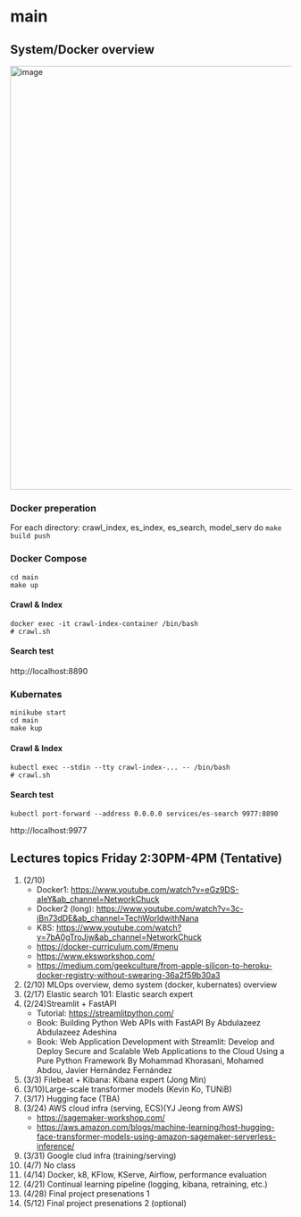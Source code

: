 # main

## System/Docker overview
<img width="758" alt="image" src="https://user-images.githubusercontent.com/901975/183826557-3dd15735-865c-4db2-abcd-9d66caba2473.png">

### Docker preperation
For each directory: crawl_index, es_index, es_search, model_serv do `make build push`

### Docker Compose
```
cd main
make up 
```

#### Crawl & Index
```
docker exec -it crawl-index-container /bin/bash
# crawl.sh  
```

#### Search test
http://localhost:8890

### Kubernates
```
minikube start
cd main
make kup
```
#### Crawl & Index
```
kubectl exec --stdin --tty crawl-index-... -- /bin/bash
# crawl.sh
```

#### Search test
```
kubectl port-forward --address 0.0.0.0 services/es-search 9977:8890
```

http://localhost:9977

## Lectures topics Friday 2:30PM-4PM (Tentative)
1. (2/10)
    - Docker1: https://www.youtube.com/watch?v=eGz9DS-aIeY&ab_channel=NetworkChuck
    - Docker2 (long): https://www.youtube.com/watch?v=3c-iBn73dDE&ab_channel=TechWorldwithNana
    - K8S: https://www.youtube.com/watch?v=7bA0gTroJjw&ab_channel=NetworkChuck
    - https://docker-curriculum.com/#menu
    - https://www.eksworkshop.com/
    - https://medium.com/geekculture/from-apple-silicon-to-heroku-docker-registry-without-swearing-36a2f59b30a3  
1. (2/10) MLOps overview, demo system (docker, kubernates) overview
3. (2/17) Elastic search 101: Elastic search expert
4. (2/24)Streamlit + FastAPI
    - Tutorial: https://streamlitpython.com/ 
    - Book: Building Python Web APIs with FastAPI By Abdulazeez Abdulazeez Adeshina
    - Book: Web Application Development with Streamlit: Develop and Deploy Secure and Scalable Web Applications to the Cloud Using a Pure Python Framework By Mohammad Khorasani, Mohamed Abdou, Javier Hernández Fernández
6. (3/3) Filebeat + Kibana: Kibana expert (Jong Min)
7. (3/10)Large-scale transformer models (Kevin Ko, TUNiB)
8. (3/17) Hugging face (TBA)
10. (3/24) AWS cloud infra (serving, ECS)(YJ Jeong from AWS)
    - https://sagemaker-workshop.com/
    - https://aws.amazon.com/blogs/machine-learning/host-hugging-face-transformer-models-using-amazon-sagemaker-serverless-inference/ 
9. (3/31) Google clud infra (training/serving)
11. (4/7) No class
11. (4/14) Docker, k8, KFlow, KServe, Airflow, performance evaluation
12. (4/21) Continual learning pipeline (logging, kibana, retraining, etc.) 
13. (4/28) Final project presenations 1
13. (5/12) Final project presenations 2 (optional)


